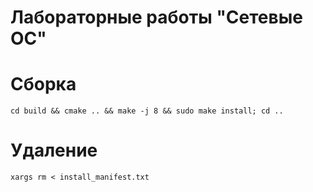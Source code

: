 Лабораторные работы "Сетевые ОС"
================================

Сборка
======

`cd build && cmake .. && make -j 8 && sudo make install; cd ..`

Удаление
========

`xargs rm < install_manifest.txt`
